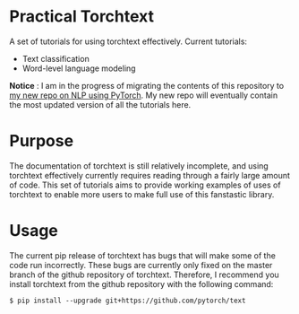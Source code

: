 # Practical Torchtext
A set of tutorials for using torchtext effectively.
Current tutorials:
- Text classification
- Word-level language modeling

**Notice** : I am in the progress of migrating the contents of this repository to [my new repo on NLP using PyTorch](https://github.com/keitakurita/Practical_NLP_in_PyTorch). My new repo will eventually contain the most updated version of all the tutorials here.

# Purpose
The documentation of torchtext is still relatively incomplete, and using torchtext effectively currently requires reading through a fairly large amount of code. This set of tutorials aims to provide working examples of uses of torchtext to enable more users to make full use of this fanstastic library.

# Usage
The current pip release of torchtext has bugs that will make some of the code run incorrectly. These bugs are currently only fixed on the master branch of the github repository of torchtext. Therefore, I recommend you install torchtext from the github repository with the following command:

`$ pip install --upgrade git+https://github.com/pytorch/text`
